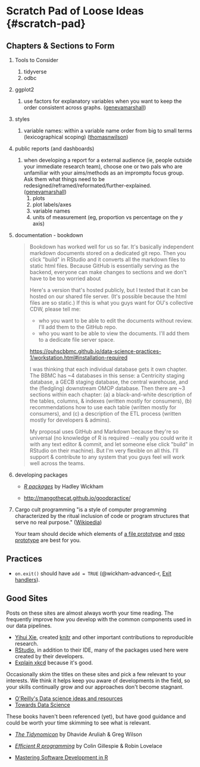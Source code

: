 Scratch Pad of Loose Ideas {#scratch-pad}
====================================

Chapters & Sections to Form
------------------------------------

1. Tools to Consider
    1. tidyverse
    1. odbc

1. ggplot2
    1. use factors for explanatory variables when you want to keep the order consistent across graphs. ([genevamarshall](https://github.com/genevamarshall))

1. styles
    1. variable names: within a variable name order from big to small terms (lexicographical scoping) ([thomasnwilson](https://github.com/thomasnwilson))

1. public reports (and dashboards)
    1. when developing a report for a external audience (ie, people outside your immediate research team), choose one or two pals who are unfamiliar with your aims/methods as an impromptu focus group.  Ask them what things need to be redesigned/reframed/reformated/further-explained. ([genevamarshall](https://github.com/genevamarshall))
        1. plots
        1. plot labels/axes
        1. variable names
        1. units of measurement (eg, proportion vs percentage on the *y* axis)

1. documentation - bookdown

    > Bookdown has worked well for us so far.  It's basically independent markdown documents stored on a dedicated git repo.  Then you click "build" in RStudio and it converts all the markdown files to static html files.  Because GitHub is essentially serving as the backend, everyone can make changes to sections and we don't have to be too worried about
    >
    > Here's a version that's hosted publicly, but I tested that it can be hosted on our shared file server.  (It's possible because the html files are so static.)  If this is what you guys want for OU's collective CDW, please tell me:
    >
    > * who you want to be able to edit the documents without review.  I'll add them to the GitHub repo.
    > * who you want to be able to view the documents.  I'll add them to a dedicate file server space.
    >
    >
    > https://ouhscbbmc.github.io/data-science-practices-1/workstation.html#installation-required
    >
    > I was thinking that each individual database gets it own chapter.  The BBMC has ~4 databases in this sense: a Centricity staging database, a GECB staging database, the central warehouse, and the (fledgling) downstream OMOP database.  Then there are ~3 sections within each chapter: (a) a black-and-white description of the tables, columns, & indexes (written mostly for consumers), (b) recommendations how to use each table (written mostly for consumers), and (c) a description of the ETL process (written mostly for developers & admins).
    >
    > My proposal uses GitHub and Markdown because they're so universal (no knowledge of R is required --really you could write it with any text editor & commit, and let someone else click "build" in RStudio on their machine).  But I'm very flexible on all this.  I'll support & contribute to any system that you guys feel will work well across the teams.

1. developing packages

    * [*R packages*](http://r-pkgs.had.co.nz/) by Hadley Wickham

    * http://mangothecat.github.io/goodpractice/

1. Cargo cult programming "is a style of computer programming characterized by the ritual inclusion of code or program structures that serve no real purpose." ([Wikipedia](https://en.wikipedia.org/wiki/Cargo_cult_programming))

    Your team should decide which elements of [a file prototype](https://ouhscbbmc.github.io/data-science-practices-1/file-prototype.html) and [repo prototype](https://ouhscbbmc.github.io/data-science-practices-1/repo-prototype.html) are best for you.

Practices
------------------------------------

* `on.exit()` should have `add = TRUE` (@wickham-advanced-r, [Exit handlers](https://adv-r.hadley.nz/functions.html#on-exit)).

Good Sites
------------------------------------

Posts on these sites are almost always worth your time reading.  The frequently improve how you develop with the common components used in our data pipelines.

* [Yihui Xie](https://yihui.org/en/), created [knitr](https://yihui.org/knitr/) and other important contributions to reproducible research.
* [RStudio](https://blog.rstudio.com/), in addition to their IDE, many of the packages used here were created by their developers.
* [Explain xkcd](www.explainxkcd.com) because it's good.

Occasionally skim the titles on these sites and pick a few relevant to your interests.  We think it helps keep you aware of developments in the field, so your skills continually grow and our approaches don't become stagnant.

* [O'Reilly's Data science ideas and resources](https://www.oreilly.com/topics/data-science)
* [Towards Data Science](https://towardsdatascience.com/)

These books haven't been referenced (yet), but have good guidance and could be worth your time skimming to see what is relevant.

* [*The Tidynomicon*](http://tidynomicon.tech/) by Dhavide Aruliah & Greg Wilson

* [*Efficient R programming*](https://bookdown.org/csgillespie/efficientR/) by Colin Gillespie & Robin Lovelace

* [Mastering Software Development in R](https://bookdown.org/rdpeng/RProgDA/)
